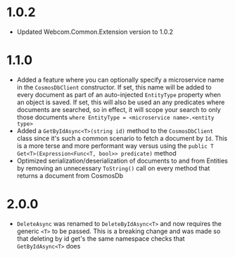 # 1.0.2
* Updated Webcom.Common.Extension version to 1.0.2

# 1.1.0
* Added a feature where you can optionally specify a microservice name in the `CosmosDbClient` constructor. If set, this name will be added to every document as part of an auto-injected `EntityType` property when an object is saved. If set, this will also be used an any predicates where documents are searched, so in effect, it will scope your search to only those documents `where EntityType = <microservice name>.<entity type>`
* Added a `GetByIdAsync<T>(string id)` method to the `CosmosDbClient` class since it's such a common scenario to fetch a document by `Id`. This is a more terse and more performant way versus using the `public T Get<T>(Expression<Func<T, bool>> predicate)` method
* Optimized serialization/deserialization of documents to and from Entities by removing an unnecessary `ToString()` call on every method that returns a document from CosmosDb

# 2.0.0
* `DeleteAsync` was renamed to `DeleteByIdAsync<T>` and now requires the generic `<T>` to be passed. This is a breaking change and was made so that deleting by id get's the same namespace checks that `GetByIdAsync<T>` does